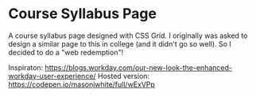 # Course Syllabus Page

A course syllabus page designed with CSS Grid. I originally was asked to design a similar page to this in college (and it didn't go so well). So I decided to do a "web redemption"!

Inspiraton: https://blogs.workday.com/our-new-look-the-enhanced-workday-user-experience/
Hosted version: https://codepen.io/masonjwhite/full/wExVPp
